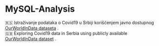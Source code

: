 # MySQL-Analysis
🇷🇸 Istraživanje podataka o Covid19 u Srbiji korišćenjem javno dostupnog [OurWorldInData dataseta](https://ourworldindata.org/covid-deaths) .  
🇬🇧 Exploring Covid19 data in Serbia using publicly available [OurWorldInData dataset](https://ourworldindata.org/covid-deaths) .


